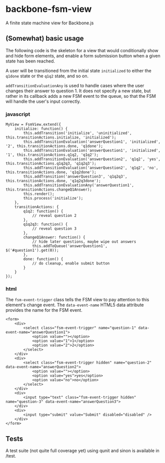 # backbone-fsm-view

A finite state machine view for Backbone.js

## (Somewhat) basic usage

The following code is the skeleton for a view that would conditionally show and hide form elements, and enable a form submission button when a given state has been reached. 

A user will be transitioned from the initial state `initialized` to either the `q1done` state or the `q1q2` state, and so on. 

`addTransitionEvaluationAny` is used to handle cases where the user changes their answer to question 1. It does not specify a new state, but rather in its callback adds a new FSM event to the queue, so that the FSM will handle the user's input correctly.

### javascript

	MyView = FsmView.extend({
		initialize: function() {
			this.addTransition('initialize', 'uninitialized', this.transitionActions.initialize, 'initialized');
			this.addTransitionEvaluation('answerQuestion1', 'initialized', '2', this.transitionActions.done, 'q1done');
			this.addTransitionEvaluation('answerQuestion1', 'initialized', '1', this.transitionActions.q1q2, 'q1q2');
			this.addTransitionEvaluation('answerQuestion2', 'q1q2', 'yes', this.transitionActions.q1q2q3, 'q1q2q3');
			this.addTransitionEvaluation('answerQuestion2', 'q1q2', 'no', this.transitionActions.done, 'q1q2done');
			this.addTransition('answerQuestion3', 'q1q2q3', this.transitionActions.done, 'q1q2q3done');
			this.addTransitionEvaluationAny('answerQuestion1', this.transitionActions.changeQ1Answer);
			this.render();
			this.process('initialize');
		},
		transitionActions: {
			q1q2: function() {
				// reveal question 2
			},
			q1q2q3: function() {
				// reveal question 3
			},
			changeQ1Answer: function() {
				// hide later questions, maybe wipe out answers
				this.addToQueue('answerQuestion1', $('#question1').get(0));
			},
			done: function() {
				// do cleanup, enable submit button
			}
		}
	});

### html

The `fsm-event-trigger` class tells the FSM view to pay attention to this element's change event. The `data-event-name` HTML5 data attribute provides the name for the FSM event.

	<form>
		<div>
			<select class="fsm-event-trigger" name="question-1" data-event-name="answerQuestion1">
				<option value=""></option>
				<option value="1">1</option>
				<option value="2">2</option>
			</select>
		</div>
		<div>
			<select class="fsm-event-trigger hidden" name="question-2" data-event-name="answerQuestion2">
				<option value=""></option>
				<option value="yes">yes</option>
				<option value="no">no</option>
			</select>
		</div>
		<div>
			<input type="text" class="fsm-event-trigger hidden" name="question-3" data-event-name="answerQuestion3">
		</div>
		<div>
			<input type="submit" value="Submit" disabled="disabled" />
		</div>
	</form>
		

## Tests

A test suite (not quite full coverage yet) using qunit and sinon is available in /test.
